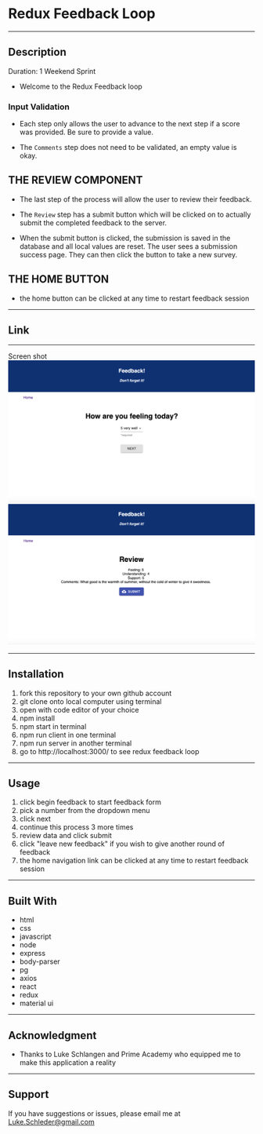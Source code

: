# Redux Feedback Loop
---

## Description

Duration: 1 Weekend Sprint

- Welcome to the Redux Feedback loop

### Input Validation

- Each step only allows the user to advance to the next step if a score was provided. Be sure to provide a value.

- The `Comments` step does not need to be validated, an empty value is okay.

## THE REVIEW COMPONENT

- The last step of the process will allow the user to review their feedback.

- The `Review` step has a submit button which will be clicked on to actually submit the completed feedback to the server.

- When the submit button is clicked, the submission is saved in the database and all local values are reset. The user sees a submission success page. They can then click the button to take a new survey.

## THE HOME BUTTON

- the home button can be clicked at any time to restart feedback session
 
---
Link
---
---
Screen shot
![Redux-Feedback-Loop Screenshot](screenshots/feeling.png)
![Redux-Feedback-Loop Screenshot](screenshots/review.png)

---

## Installation

1. fork this repository to your own github account
2. git clone onto local computer using terminal
3. open with code editor of your choice
4. npm install
5. npm start in terminal
6. npm run client in one terminal
7. npm run server in another terminal
8. go to http://localhost:3000/ to see redux feedback loop
---

## Usage

1. click begin feedback to start feedback form 
2. pick a number from the dropdown menu
3. click next
4. continue this process 3 more times
5. review data and click submit
6. click "leave new feedback" if you wish to give another round of feedback
7. the home navigation link can be clicked at any time to restart feedback session
---
## Built With

- html
- css
- javascript
- node
- express
- body-parser
- pg
- axios
- react
- redux
- material ui

---
## Acknowledgment 

- Thanks to Luke Schlangen and Prime Academy who equipped me to make this application a reality
---
## Support

If you have suggestions or issues, please email me at <Luke.Schleder@gmail.com>
